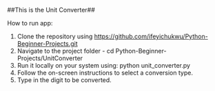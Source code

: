 ##This is the Unit Converter##

How to run app:
1. Clone the repository using
	https://github.com/ifeyichukwu/Python-Beginner-Projects.git
2. Navigate to the project folder - 
	cd Python-Beginner-Projects/UnitConverter
2. Run it locally on your system using:
	python unit_converter.py
3. Follow the on-screen instructions to select a conversion type.
4. Type in the digit to be converted.
